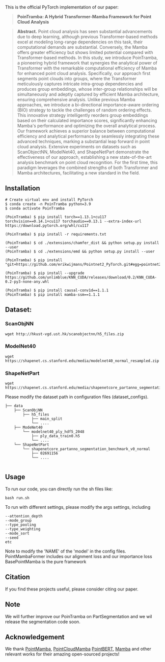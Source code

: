 This is the official PyTorch implementation of our paper:

> **PoinTramba: A Hybrid Transformer-Mamba Framework for Point Cloud Analysis**



> **Abstract.** 
> Point cloud analysis has seen substantial advancements due to deep learning, although previous Transformer-based methods excel at modeling long-range dependencies on this task, their computational demands are substantial. Conversely, the Mamba offers greater efficiency but shows limited potential compared with Transformer-based methods. In this study, we introduce PoinTramba, a pioneering hybrid framework that synergies the analytical power of Transformer with the remarkable computational efficiency of Mamba for enhanced point cloud analysis. Specifically, our approach first segments point clouds into groups, where the Transformer meticulously captures intricate intra-group dependencies and produces group embeddings, whose inter-group relationships will be simultaneously and adeptly captured by efficient Mamba architecture, ensuring comprehensive analysis. Unlike previous Mamba approaches, we introduce a bi-directional importance-aware ordering (BIO) strategy to tackle the challenges of random ordering effects. This innovative strategy intelligently reorders group embeddings based on their calculated importance scores, significantly enhancing Mamba's performance and optimizing the overall analytical process. Our framework achieves a superior balance between computational efficiency and analytical performance by seamlessly integrating these advanced techniques, marking a substantial leap forward in point cloud analysis. Extensive experiments on datasets such as ScanObjectNN, ModelNet40, and ShapeNetPart demonstrate the effectiveness of our approach, establishing a new state-of-the-art analysis benchmark on point cloud recognition. For the first time, this paradigm leverages the combined strengths of both Transformer and Mamba architectures, facilitating a new standard in the field.


## Installation

```
# Create virtual env and install PyTorch
$ conda create -n PoinTramba python=3.9
$ conda activate PoinTramba

(PoinTramba) $ pip install torch==1.13.1+cu117 torchvision==0.14.1+cu117 torchaudio==0.13.1 --extra-index-url https://download.pytorch.org/whl/cu117

(PoinTramba) $ pip install -r requirements.txt

(PoinTramba) $ cd ./extensions/chamfer_dist && python setup.py install --user
(PoinTramba) $ cd ./extensions/emd && python setup.py install --user

(PoinTramba) $ pip install "git+https://github.com/erikwijmans/Pointnet2_PyTorch.git#egg=pointnet2_ops&subdirectory=pointnet2_ops_lib"

(PoinTramba) $ pip install --upgrade https://github.com/unlimblue/KNN_CUDA/releases/download/0.2/KNN_CUDA-0.2-py3-none-any.whl

(PoinTramba) $ pip install causal-conv1d==1.1.1
(PoinTramba) $ pip install mamba-ssm==1.1.1
```


## Dataset:

### ScanObjNN
```
wget http://hkust-vgd.ust.hk/scanobjectnn/h5_files.zip
```

### ModelNet40
```
wget https://shapenet.cs.stanford.edu/media/modelnet40_normal_resampled.zip
```

### ShapeNetPart
```
wget https://shapenet.cs.stanford.edu/media/shapenetcore_partanno_segmentation_benchmark_v0_normal.zip
```

Please modify the dataset path in configuration files (dataset_configs). 
```
├── data
    ├── ScanObjNN
        ├── h5_files
            ├── main_split
            └── ....
    ├── ModeNet40
        └── modelnet40_ply_hdf5_2048
            ├── ply_data_train0.h5
            └── ....
    └── ShapeNetPart
        └── shapenetcore_partanno_segmentation_benchmark_v0_normal
            ├── 02691156
            └── ....


```


## Usage

To run our code, you can directly run the sh files like:

```
bash run.sh
```


To run with different settings, please modify the args settings, including

```
--attention_depth
--mode_group
--type_pooling
--type_weighting 
--mode_sort 
--seed
etc
```

Note to modify the 'NAME' of the 'model' in the config files.
PointMambaFormer includes our alignment loss and our importance loss
BasePointMamba is the pure framework 

## Citation

If you find these projects useful, please consider citing our paper.

## Note

We will further improve our PoinTramba on PartSegmentation and we wil release the segmentation code soon.



## Acknowledgement

We thank [PointMamba](https://github.com/LMD0311/PointMamba), [PointCloudMamba](https://github.com/SkyworkAI/PointCloudMamba) [PointBERT](https://github.com/lulutang0608/Point-BERT), [Mamba](https://github.com/state-spaces/mamba) and other relevant works for their amazing open-sourced projects!